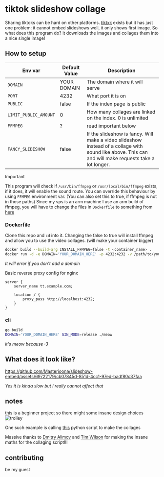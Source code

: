 # tiktok slideshow collage

Sharing tiktoks can be hard on other platforms. [tiktxk](https://github.com/Britmoji/tiktxk) exists but it has just one problem: it cannot embed slideshows well, it only shows first image. So what does this program do? It downloads the images and collages them into a nice single image!

## How to setup

| Env var | Default Value | Description                                   |
|---------------------|---------------|-----------------------------------------------|
| `DOMAIN`            | YOUR DOMAIN   | The domain where it will serve  |
| `PORT`              | 4232          | What port it is on |
| `PUBLIC`            | false         | If the index page is public  |
| `LIMIT_PUBLIC_AMOUNT` | 0           | How many collages are linked on the index. 0 is unlimited |
| `FFMPEG`            | ?         | read important below  |
| `FANCY_SLIDESHOW`   | false         | If the slideshow is fancy. Will make a video slideshow instead of a collage with sound like above. This can and will make requests take a lot longer. |

> [!IMPORTANT] 
> This program will check if `/usr/bin/ffmpeg` or `/usr/local/bin/ffmpeg` exists, if it does, it will enable the sound route. You can override this behaviour by using `FFMPEG` environment var. (You can also set this to true, if ffmpeg is not in those paths)
> Since my vps is an arm machine I use an arm build of ffmpeg, you will have to change the files in `Dockerfile` to something from [here](https://johnvansickle.com/ffmpeg/)

### Dockerfile
Clone this repo and `cd` into it. 
Changing the false to true will install ffmpeg and allow you to use the video collages. (will make your container bigger)

```bash
docker build --build-arg INSTALL_FFMPEG=false -t <container_name> .
docker run -d -e DOMAIN='YOUR_DOMAIN_HERE' -p 4232:4232 -v /path/to/your/collages/:/app/collages/ <container_name>
```
*It will error if you don't add a domain*

Basic reverse proxy config for nginx
```nginx
server {
    server_name tt.example.com;

    location / {
        proxy_pass http://localhost:4232;
    }
}
```
### cli
```bash
go build
DOMAIN='YOUR_DOMAIN_HERE' GIN_MODE=release ./meow
```
*it's meow because :3*

## What does it look like?


https://github.com/Masterjoona/slideshow-embed/assets/69722179/cb07845d-851d-4cc1-97ed-badf80c37faa

*Yes it is kinda slow but I really cannot affect that*


## notes
this is a beginner project so there might some insane design choices ![trolley](https://cdn.discordapp.com/emojis/1068825486265942056.webp?size=48&name=trolley&quality=lossless) 

One such example is calling [this](https://github.com/twilsonco/PyPhotoCollage) python script to make the collages

Massive thanks to [Dmitry Alimov](https://github.com/delimitry) and [Tim Wilson](https://github.com/twilsonco) for making the insane maths for the collaging script!!!

## contributing

be my guest

